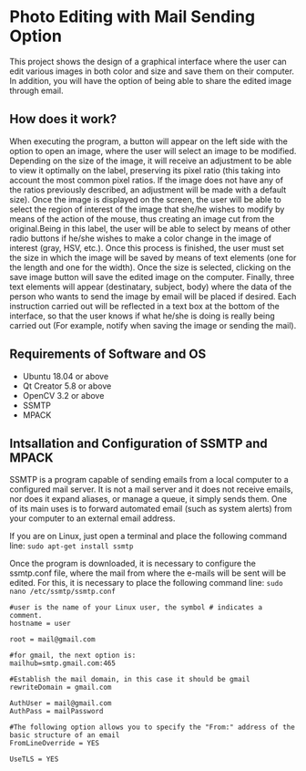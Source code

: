 # Photo Editing with Mail Sending Option

This project shows the design of a graphical interface where the user can edit various images in both color and size and save them on their computer. In addition, you will have the option of being able to share the edited image through email.  

## How does it work?

When executing the program, a button will appear on the left side with the option to open an image, where the user will select an image to be modified. Depending on the size of the image, it will receive an adjustment to be able to view it optimally on the label, preserving its pixel ratio (this taking into account the most common pixel ratios. If the image does not have any of the ratios previously described, an adjustment will be made with a default size). Once the image is displayed on the screen, the user will be able to select the region of interest of the image that she/he wishes to modify by means of the action of the mouse, thus creating an image cut from the original.Being in this label, the user will be able to select by means of other radio buttons if he/she wishes to make a color change in the image of interest (gray, HSV, etc.). Once this process is finished, the user must set the size in which the image will be saved by means of text elements (one for the length and one for the width). Once the size is selected, clicking on the save image button will save the edited image on the computer. Finally, three text elements will appear (destinatary, subject, body) where the data of the person who wants to send the image by email will be placed if desired. Each instruction carried out will be reflected in a text box at the bottom of the interface, so that the user knows if what he/she is doing is really being carried out (For example, notify when saving the image or sending the mail).

## Requirements of Software and OS

* Ubuntu 18.04 or above
* Qt Creator 5.8 or above
* OpenCV 3.2 or above
* SSMTP
* MPACK

## Intsallation and Configuration of SSMTP and MPACK

SSMTP is a program capable of sending emails from a local computer to a configured mail server. It is not a mail server and it does not receive emails, nor does it expand aliases, or manage a queue, it simply sends them. One of its main uses is to forward automated email (such as system alerts) from your computer to an external email address.  

If you are on Linux, just open a terminal and place the following command line: `sudo apt-get install ssmtp`  

Once the program is downloaded, it is necessary to configure the ssmtp.conf file, where the mail from where the e-mails will be sent will be edited. For this, it is necessary to place the following command line: `sudo nano /etc/ssmtp/ssmtp.conf`  
  
```
#user is the name of your Linux user, the symbol # indicates a comment.
hostname = user  

root = mail@gmail.com  

#for gmail, the next option is:  
mailhub=smtp.gmail.com:465  

#Establish the mail domain, in this case it should be gmail  
rewriteDomain = gmail.com  

AuthUser = mail@gmail.com  
AuthPass = mailPassword  

#The following option allows you to specify the "From:" address of the basic structure of an email  
FromLineOverride = YES  

UseTLS = YES
```









